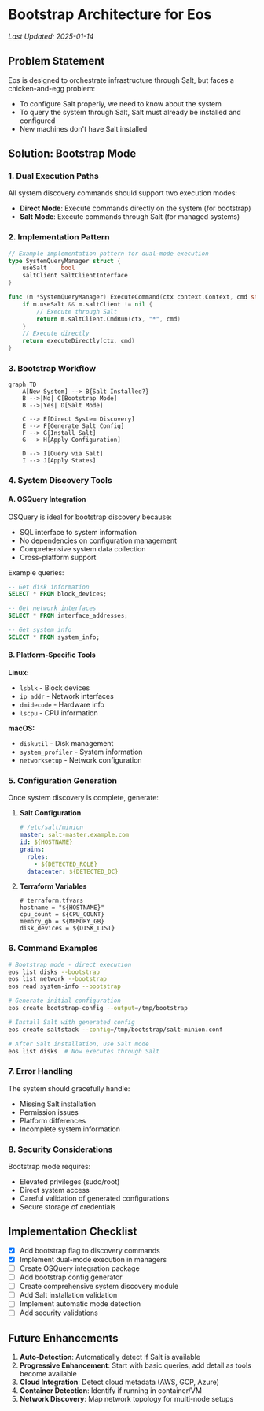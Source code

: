 # Bootstrap Architecture for Eos

*Last Updated: 2025-01-14*

## Problem Statement

Eos is designed to orchestrate infrastructure through Salt, but faces a chicken-and-egg problem:
- To configure Salt properly, we need to know about the system
- To query the system through Salt, Salt must already be installed and configured
- New machines don't have Salt installed

## Solution: Bootstrap Mode

### 1. Dual Execution Paths

All system discovery commands should support two execution modes:
- **Direct Mode**: Execute commands directly on the system (for bootstrap)
- **Salt Mode**: Execute commands through Salt (for managed systems)

### 2. Implementation Pattern

```go
// Example implementation pattern for dual-mode execution
type SystemQueryManager struct {
    useSalt    bool
    saltClient SaltClientInterface
}

func (m *SystemQueryManager) ExecuteCommand(ctx context.Context, cmd string) (string, error) {
    if m.useSalt && m.saltClient != nil {
        // Execute through Salt
        return m.saltClient.CmdRun(ctx, "*", cmd)
    }
    // Execute directly
    return executeDirectly(ctx, cmd)
}
```

### 3. Bootstrap Workflow

```mermaid
graph TD
    A[New System] --> B{Salt Installed?}
    B -->|No| C[Bootstrap Mode]
    B -->|Yes| D[Salt Mode]
    
    C --> E[Direct System Discovery]
    E --> F[Generate Salt Config]
    F --> G[Install Salt]
    G --> H[Apply Configuration]
    
    D --> I[Query via Salt]
    I --> J[Apply States]
```

### 4. System Discovery Tools

#### A. OSQuery Integration

OSQuery is ideal for bootstrap discovery because:
- SQL interface to system information
- No dependencies on configuration management
- Comprehensive system data collection
- Cross-platform support

Example queries:
```sql
-- Get disk information
SELECT * FROM block_devices;

-- Get network interfaces
SELECT * FROM interface_addresses;

-- Get system info
SELECT * FROM system_info;
```

#### B. Platform-Specific Tools

**Linux:**
- `lsblk` - Block devices
- `ip addr` - Network interfaces
- `dmidecode` - Hardware info
- `lscpu` - CPU information

**macOS:**
- `diskutil` - Disk management
- `system_profiler` - System information
- `networksetup` - Network configuration

### 5. Configuration Generation

Once system discovery is complete, generate:

1. **Salt Configuration**
   ```yaml
   # /etc/salt/minion
   master: salt-master.example.com
   id: ${HOSTNAME}
   grains:
     roles:
       - ${DETECTED_ROLE}
     datacenter: ${DETECTED_DC}
   ```

2. **Terraform Variables**
   ```hcl
   # terraform.tfvars
   hostname = "${HOSTNAME}"
   cpu_count = ${CPU_COUNT}
   memory_gb = ${MEMORY_GB}
   disk_devices = ${DISK_LIST}
   ```

### 6. Command Examples

```bash
# Bootstrap mode - direct execution
eos list disks --bootstrap
eos list network --bootstrap
eos read system-info --bootstrap

# Generate initial configuration
eos create bootstrap-config --output=/tmp/bootstrap

# Install Salt with generated config
eos create saltstack --config=/tmp/bootstrap/salt-minion.conf

# After Salt installation, use Salt mode
eos list disks  # Now executes through Salt
```

### 7. Error Handling

The system should gracefully handle:
- Missing Salt installation
- Permission issues
- Platform differences
- Incomplete system information

### 8. Security Considerations

Bootstrap mode requires:
- Elevated privileges (sudo/root)
- Direct system access
- Careful validation of generated configurations
- Secure storage of credentials

## Implementation Checklist

- [x] Add bootstrap flag to discovery commands
- [x] Implement dual-mode execution in managers
- [ ] Create OSQuery integration package
- [ ] Add bootstrap config generator
- [ ] Create comprehensive system discovery module
- [ ] Add Salt installation validation
- [ ] Implement automatic mode detection
- [ ] Add security validations

## Future Enhancements

1. **Auto-Detection**: Automatically detect if Salt is available
2. **Progressive Enhancement**: Start with basic queries, add detail as tools become available
3. **Cloud Integration**: Detect cloud metadata (AWS, GCP, Azure)
4. **Container Detection**: Identify if running in container/VM
5. **Network Discovery**: Map network topology for multi-node setups